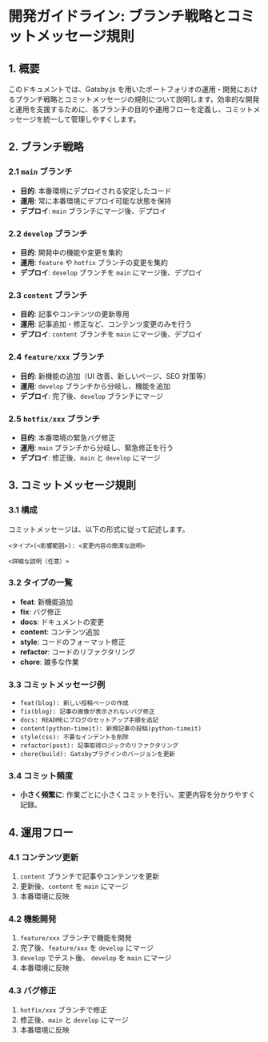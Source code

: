 # 開発ガイドライン: ブランチ戦略とコミットメッセージ規則

## 1. 概要

このドキュメントでは、Gatsby.js を用いたポートフォリオの運用・開発におけるブランチ戦略とコミットメッセージの規則について説明します。効率的な開発と運用を支援するために、各ブランチの目的や運用フローを定義し、コミットメッセージを統一して管理しやすくします。

## 2. ブランチ戦略

### 2.1 `main` ブランチ

- **目的**: 本番環境にデプロイされる安定したコード
- **運用**: 常に本番環境にデプロイ可能な状態を保持
- **デプロイ**: `main` ブランチにマージ後、デプロイ

### 2.2 `develop` ブランチ

- **目的**: 開発中の機能や変更を集約
- **運用**: `feature` や `hotfix` ブランチの変更を集約
- **デプロイ**: `develop` ブランチを `main` にマージ後、デプロイ

### 2.3 `content` ブランチ

- **目的**: 記事やコンテンツの更新専用
- **運用**: 記事追加・修正など、コンテンツ変更のみを行う
- **デプロイ**: `content` ブランチを `main` にマージ後、デプロイ

### 2.4 `feature/xxx` ブランチ

- **目的**: 新機能の追加（UI 改善、新しいページ、SEO 対策等）
- **運用**: `develop` ブランチから分岐し、機能を追加
- **デプロイ**: 完了後、`develop` ブランチにマージ

### 2.5 `hotfix/xxx` ブランチ

- **目的**: 本番環境の緊急バグ修正
- **運用**: `main` ブランチから分岐し、緊急修正を行う
- **デプロイ**: 修正後、`main` と `develop` にマージ

## 3. コミットメッセージ規則

### 3.1 構成

コミットメッセージは、以下の形式に従って記述します。

```
<タイプ>(<影響範囲>): <変更内容の簡潔な説明>

<詳細な説明（任意）>
```

### 3.2 タイプの一覧

- **feat**: 新機能追加
- **fix**: バグ修正
- **docs**: ドキュメントの変更
- **content**: コンテンツ追加
- **style**: コードのフォーマット修正
- **refactor**: コードのリファクタリング
- **chore**: 雑多な作業

### 3.3 コミットメッセージ例

- `feat(blog): 新しい投稿ページの作成`
- `fix(blog): 記事の画像が表示されないバグ修正`
- `docs: READMEにブログのセットアップ手順を追記`
- `content(python-timeit): 新規記事の投稿(python-timeit)`
- `style(css): 不要なインデントを削除`
- `refactor(post): 記事取得ロジックのリファクタリング`
- `chore(build): Gatsbyプラグインのバージョンを更新`

### 3.4 コミット頻度

- **小さく頻繁に**: 作業ごとに小さくコミットを行い、変更内容を分かりやすく記録。

## 4. 運用フロー

### 4.1 コンテンツ更新

1. `content` ブランチで記事やコンテンツを更新
2. 更新後、`content` を `main` にマージ
3. 本番環境に反映

### 4.2 機能開発

1. `feature/xxx` ブランチで機能を開発
2. 完了後、`feature/xxx` を `develop` にマージ
3. `develop` でテスト後、 `develop` を `main` にマージ
4. 本番環境に反映

### 4.3 バグ修正

1. `hotfix/xxx` ブランチで修正
2. 修正後、`main` と `develop` にマージ
3. 本番環境に反映

